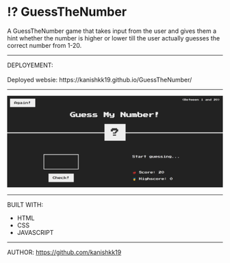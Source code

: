 # ⁉️ GuessTheNumber



A GuessTheNumber game that takes input from the user and gives them a hint whether the number is higher or lower till the user actually guesses the correct number from 1-20.



<hr>
DEPLOYEMENT:
<br>
<br>
Deployed websie: https://kanishkk19.github.io/GuessTheNumber/
<hr>

![image](https://github.com/kanishkk19/GuessTheNumber/blob/main/ss1.png)



<hr>


BUILT WITH: 
<br>
* HTML
* CSS
* JAVASCRIPT
<hr>

AUTHOR:
https://github.com/kanishkk19

